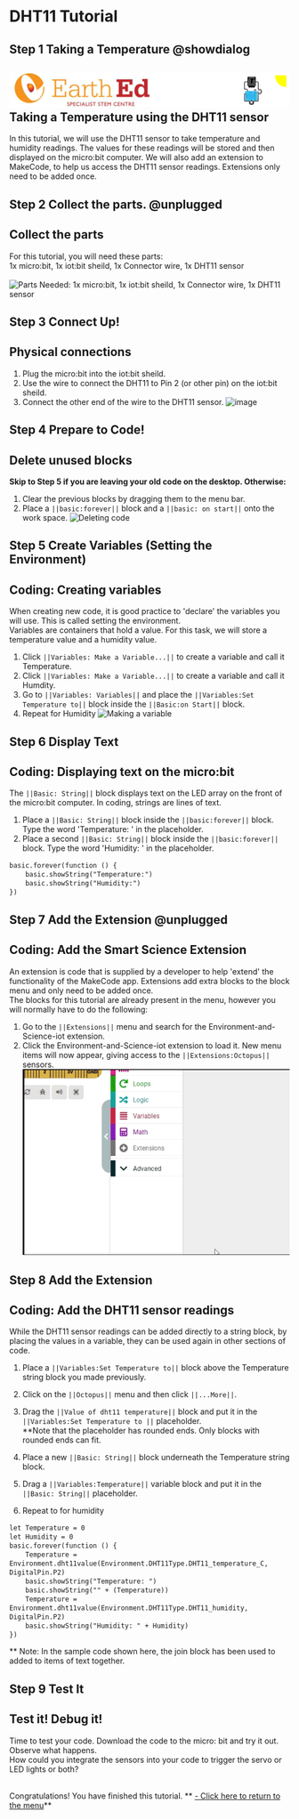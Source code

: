 # DHT11 Tutorial

<!---------------------------------------------------------------
------------------------- DHT11 TUTORIAL------------Complete-----
----------------------------------------------------------------->

## Step 1 Taking a Temperature @showdialog

![](https://raw.githubusercontent.com/EarthEdSTEM/earthed-iot-programs-tutorials/master/Images/T_DHT11/DHT11_Banner.gif)
Taking a Temperature using the DHT11 sensor
-------------------------------------------

In this tutorial, we will use the DHT11 sensor to take temperature and humidity readings. The values for these readings will be stored and then displayed on the micro:bit computer. We will also add an extension to MakeCode, to help us access the DHT11 sensor readings.  Extensions only need to be added once.

## Step 2 Collect the parts. @unplugged
Collect the parts
-----------------
For this tutorial, you will need these parts:<br>
1x micro:bit, 1x iot:bit sheild, 1x Connector wire, 1x DHT11 sensor<br><br>
![Parts Needed: 1x micro:bit, 1x iot:bit sheild, 1x Connector wire, 1x DHT11 sensor](https://raw.githubusercontent.com/EarthEdSTEM/earthed-iot-programs-tutorials/master/Images/T_DHT11/IoT_DHT11_Parts_List.png)
<br>

## Step 3 Connect Up!
Physical connections
--------------------
1. Plug the micro:bit into the iot:bit sheild.
2. Use the wire to connect the DHT11 to Pin 2 (or other pin) on the iot:bit sheild. 
3. Connect the other end of the wire to the DHT11 sensor.
![image](https://raw.githubusercontent.com/EarthEdSTEM/earthed-iot-programs-tutorials/master/Images/T_DHT11/IoT_DHT11_Connections.png)

## Step 4 Prepare to Code!
Delete unused blocks
--------------------
**Skip to Step 5 if you are leaving your old code on the desktop. Otherwise:**
1. Clear the previous blocks by dragging them to the menu bar.
2. Place a ``||basic:forever||`` block and a ``||basic: on start||`` onto the work space.
![Deleting code](https://raw.githubusercontent.com/EarthEdSTEM/earthed-iot-programs-tutorials/master/Images/General/Delete_blocks.png)

## Step 5 Create Variables (Setting the Environment)
Coding: Creating variables
--------------------------
When creating new code, it is good practice to 'declare' the variables you will use. This is called setting the environment.<br> Variables are containers that hold a value. For this task, we will store a temperature value and a humidity value.
1. Click ``||Variables: Make a Variable...||`` to create a variable and call it Temperature.
2. Click ``||Variables: Make a Variable...||`` to create a variable and call it Humdity.
3. Go to ``||Variables: Variables||`` and place the ``||Variables:Set Temperature to||`` block inside the ``||Basic:on Start||`` block.
4. Repeat for Humidity
![Making a variable](https://raw.githubusercontent.com/EarthEdSTEM/earthed-iot-programs-tutorials/master/Images/T_DHT11/IoT_DHT11_Create_Variable.png)

## Step 6 Display Text
Coding: Displaying text on the micro:bit
----------------------------------------
The ``||Basic: String||`` block displays text on the LED array on the front of the micro:bit computer. In coding, strings are lines of text. 
1. Place a ``||Basic: String||`` block inside the ``||basic:forever||`` block. Type the word 'Temperature: ' in the placeholder.
2. Place a second ``||Basic: String||`` block inside the ``||basic:forever||`` block. Type the word 'Humidity: ' in the placeholder.

```blocks
basic.forever(function () {
    basic.showString("Temperature:")
    basic.showString("Humidity:")
})
```

## Step 7 Add the Extension @unplugged
Coding: Add the Smart Science Extension
----------------------------------------
An extension is code that is supplied by a developer to help 'extend' the functionality of the MakeCode app. Extensions add extra blocks to the block menu and only need to be added once. 
<br>The blocks for this tutorial are already present in the menu, however you will normally have to do the following:
1. Go to the ``||Extensions||`` menu and search for the Environment-and-Science-iot extension. 
2. Click the Environment-and-Science-iot extension to load it. New menu items will now appear, giving access to the ``||Extensions:Octopus||`` sensors.
![Add the extension](https://raw.githubusercontent.com/EarthEdSTEM/earthed-iot-programs-tutorials/master/Images/General/Add_Extension.gif)

## Step 8 Add the Extension
Coding: Add the DHT11 sensor readings
-------------------------------------
While the DHT11 sensor readings can be added directly to a string block, by placing the values in a variable, they can be used again in other sections of code.
1. Place a ``||Variables:Set Temperature to||`` block above the Temperature string block you made previously.
2. Click on the ``||Octopus||`` menu and then click ``||...More||``.
3. Drag the ``||Value of dht11 temperature||`` block and put it in the ``||Variables:Set Temperature to ||`` placeholder.
<br>**Note that the placeholder has rounded ends. Only blocks with rounded ends can fit.

4. Place a new ``||Basic: String||`` block underneath the Temperature string block.
5. Drag a ``||Variables:Temperature||`` variable block and put it in the ``||Basic: String||`` placeholder.
6. Repeat to for humidity

```blocks
let Temperature = 0
let Humidity = 0
basic.forever(function () {
    Temperature = Environment.dht11value(Environment.DHT11Type.DHT11_temperature_C, DigitalPin.P2)
    basic.showString("Temperature: ")
    basic.showString("" + (Temperature))
    Temperature = Environment.dht11value(Environment.DHT11Type.DHT11_humidity, DigitalPin.P2)
    basic.showString("Humidity: " + Humidity)
})
```
** Note: In the sample code shown here, the join block has been used to added to items of text together.
 
## Step 9 Test It
Test it! Debug it!
------------------
Time to test your code. Download the code to the micro: bit and try it out. Observe what happens.<br>
How could you integrate the sensors into your code to trigger the servo or LED lights or both?<br><br>

Congratulations! You have finished this tutorial.
** [- Click here to return to the menu](https://sites.google.com/earthed.vic.edu.au/tutorial-iot/home)**<br>

<script src="https://makecode.com/gh-pages-embed.js" > </script><script>makeCodeRender("{{ site.makecode.home_url }}", "{{ site.github.owner_name }}/{ { site.github.repository_name } } ");</script>
